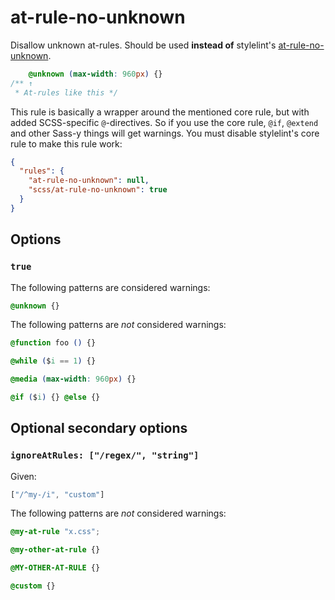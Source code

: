 # at-rule-no-unknown

Disallow unknown at-rules. Should be used **instead of** stylelint's [at-rule-no-unknown](https://stylelint.io/user-guide/rules/at-rule-no-unknown).

```css
    @unknown (max-width: 960px) {}
/** ↑
 * At-rules like this */
```

This rule is basically a wrapper around the mentioned core rule, but with added SCSS-specific `@`-directives. So if you use the core rule, `@if`, `@extend` and other Sass-y things will get warnings. You must disable stylelint's core rule to make this rule work:

```json
{
  "rules": {
    "at-rule-no-unknown": null,
    "scss/at-rule-no-unknown": true
  }
}
```

## Options

### `true`

The following patterns are considered warnings:

```css
@unknown {}
```

The following patterns are *not* considered warnings:

```css
@function foo () {}
```

```css
@while ($i == 1) {}
```

```css
@media (max-width: 960px) {}
```

```css
@if ($i) {} @else {}
```

## Optional secondary options

### `ignoreAtRules: ["/regex/", "string"]`

Given:

```js
["/^my-/i", "custom"]
```

The following patterns are *not* considered warnings:

```css
@my-at-rule "x.css";
```

```css
@my-other-at-rule {}
```

```css
@MY-OTHER-AT-RULE {}
```

```css
@custom {}
```
